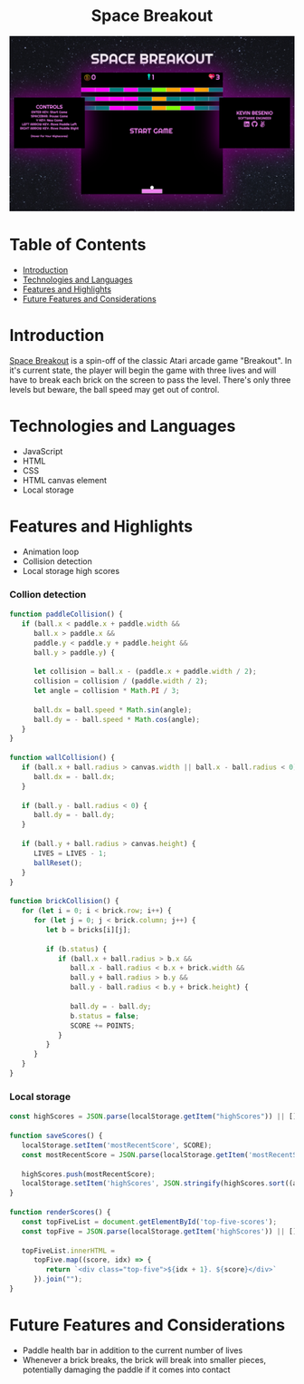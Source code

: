 <h1 align="center">Space Breakout</h1>

<div align="center">
   <a href="https://besenio.github.io/SpaceBreakout/">
      <img src="./images/space-breakout-splash-page.PNG">
   </a>
</div>

# Table of Contents
* <a href="#introduction">Introduction</a>
* <a href="#technologies">Technologies and Languages</a>
* <a href="#features">Features and Highlights</a>
* <a href="#futurefeatures">Future Features and Considerations</a>

<div id="introduction"></div>

# Introduction
[Space Breakout](https://besenio.github.io/SpaceBreakout/) is a spin-off of the classic Atari arcade game "Breakout". In it's current state, the player will begin the game with three lives and will have to break each brick on the screen to pass the level. There's only three levels but beware, the ball speed may get out of control. 

<div id="technologies"></div>

# Technologies and Languages
-	JavaScript
-	HTML
-	CSS
-  HTML canvas element
-  Local storage

<div id="features"></div>

# Features and Highlights
-  Animation loop
-	Collision detection
-	Local storage high scores

<h3>Collion detection</h3>

```javascript
function paddleCollision() {
   if (ball.x < paddle.x + paddle.width &&
      ball.x > paddle.x &&
      paddle.y < paddle.y + paddle.height &&
      ball.y > paddle.y) {

      let collision = ball.x - (paddle.x + paddle.width / 2);
      collision = collision / (paddle.width / 2);
      let angle = collision * Math.PI / 3;

      ball.dx = ball.speed * Math.sin(angle);
      ball.dy = - ball.speed * Math.cos(angle);
   }
}

function wallCollision() {
   if (ball.x + ball.radius > canvas.width || ball.x - ball.radius < 0) {
      ball.dx = - ball.dx;
   }

   if (ball.y - ball.radius < 0) {
      ball.dy = - ball.dy;
   }

   if (ball.y + ball.radius > canvas.height) {
      LIVES = LIVES - 1;
      ballReset();
   }
}

function brickCollision() {
   for (let i = 0; i < brick.row; i++) {
      for (let j = 0; j < brick.column; j++) {
         let b = bricks[i][j];

         if (b.status) {
            if (ball.x + ball.radius > b.x &&
               ball.x - ball.radius < b.x + brick.width &&
               ball.y + ball.radius > b.y &&
               ball.y - ball.radius < b.y + brick.height) {

               ball.dy = - ball.dy;
               b.status = false;
               SCORE += POINTS;
            }
         }
      }
   }
}
```

<h3>Local storage</h3>

```javascript
const highScores = JSON.parse(localStorage.getItem("highScores")) || [];

function saveScores() {
   localStorage.setItem('mostRecentScore', SCORE);
   const mostRecentScore = JSON.parse(localStorage.getItem('mostRecentScore'));

   highScores.push(mostRecentScore);
   localStorage.setItem('highScores', JSON.stringify(highScores.sort((a, b) => b - a).splice(0, 5)));
}

function renderScores() {
   const topFiveList = document.getElementById('top-five-scores');
   const topFive = JSON.parse(localStorage.getItem('highScores')) || [];

   topFiveList.innerHTML =
      topFive.map((score, idx) => {
         return `<div class="top-five">${idx + 1}. ${score}</div>`
      }).join("");
}
```

<div id="futurefeatures"></div>

# Future Features and Considerations
-  Paddle health bar in addition to the current number of lives
-	Whenever a brick breaks, the brick will break into smaller pieces, potentially damaging the paddle if it comes into contact